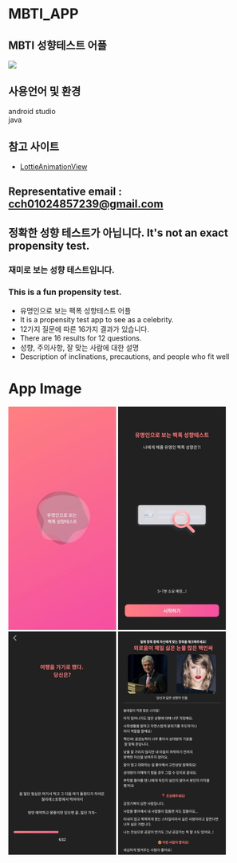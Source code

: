 # MBTI_APP

## MBTI 성향테스트 어플
<img src="https://hits.seeyoufarm.com/api/count/incr/badge.svg?url=https://github.com/cch230/MBTI_APP" style="display: block; object-fit: cover; border-radius: 1px; width: 100px; pointer-events: auto;">

## 사용언어 및 환경  
android studio    
java

## 참고 사이트
* [LottieAnimationView](https://lottiefiles.com/blog/working-with-lottie/getting-started-with-lottie-animations-in-android-app)

Representative email : cch01024857239@gmail.com
---

## 정확한 성향 테스트가 아닙니다. It's not an exact propensity test.

### 재미로 보는 성향 테스트입니다.
### This is a fun propensity test.

* 유명인으로 보는 팩폭 성향테스트 어플  
* It is a propensity test app to see as a celebrity.  
* 12가지 질문에 따른 16가지 결과가 있습니다. 
* There are 16 results for 12 questions.  
* 성향, 주의사항, 잘 맞는 사람에 대한 설명
* Description of inclinations, precautions, and people who fit well

# App Image
![UI](https://github.com/cch230/MBTI_APP/blob/main/appimage/1.jpg) ![UI](https://github.com/cch230/MBTI_APP/blob/main/appimage/2.jpg)  
![UI](https://github.com/cch230/MBTI_APP/blob/main/appimage/3.jpg) ![UI](https://github.com/cch230/MBTI_APP/blob/main/appimage/4.jpg)  
